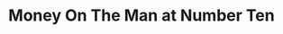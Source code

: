 ---
layout: lyrics
title: "Money On The Man at Number Ten"
year: 2010
group: Various
artist: Sweet F Allstars
category: lyrics
soundcloud: 
---